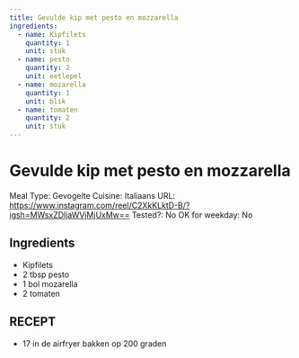```yaml
---
title: Gevulde kip met pesto en mozzarella
ingredients:
  - name: Kipfilets
    quantity: 1
    unit: stuk
  - name: pesto
    quantity: 2
    unit: eetlepel
  - name: mozarella
    quantity: 1
    unit: blik
  - name: tomaten
    quantity: 2
    unit: stuk
---
```


# Gevulde kip met pesto en mozzarella

Meal Type: Gevogelte
Cuisine: Italiaans
URL: https://www.instagram.com/reel/C2XkKLktD-B/?igsh=MWsxZDljaWVjMjUxMw==
Tested?: No
OK for weekday: No

## Ingredients
- Kipfilets
- 2 tbsp pesto
- 1 bol mozarella
- 2 tomaten

## RECEPT

- 17 in de airfryer bakken op 200 graden